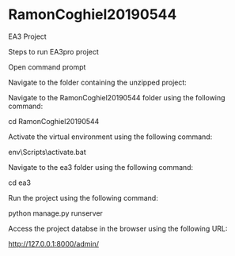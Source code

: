 # RamonCoghiel20190544
EA3 Project

Steps to run EA3pro project
 
Open command prompt

Navigate to the  folder containing the unzipped project:

Navigate to the RamonCoghiel20190544 folder using the following command:

cd RamonCoghiel20190544

Activate the virtual environment using the following command:

env\Scripts\activate.bat

Navigate to the ea3 folder using the following command:

cd ea3

Run the project using the following command:

python manage.py runserver

Access the project databse in the browser using the following URL:

http://127.0.0.1:8000/admin/
